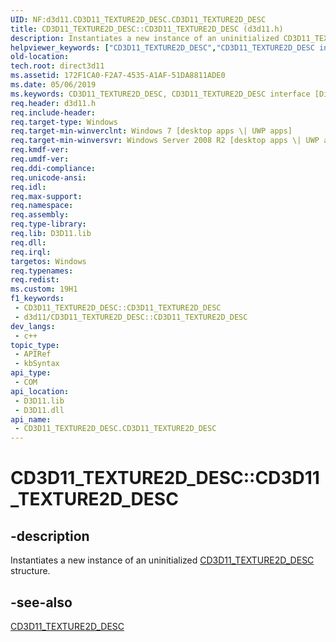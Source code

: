 ```yaml
---
UID: NF:d3d11.CD3D11_TEXTURE2D_DESC.CD3D11_TEXTURE2D_DESC
title: CD3D11_TEXTURE2D_DESC::CD3D11_TEXTURE2D_DESC (d3d11.h)
description: Instantiates a new instance of an uninitialized CD3D11_TEXTURE2D_DESC structure.
helpviewer_keywords: ["CD3D11_TEXTURE2D_DESC","CD3D11_TEXTURE2D_DESC interface [Direct3D 11]","CD3D11_TEXTURE2D_DESC method","CD3D11_TEXTURE2D_DESC method [Direct3D 11]","CD3D11_TEXTURE2D_DESC method [Direct3D 11]","CD3D11_TEXTURE2D_DESC interface","CD3D11_TEXTURE2D_DESC.CD3D11_TEXTURE2D_DESC","CD3D11_TEXTURE2D_DESC::CD3D11_TEXTURE2D_DESC","CD3D11_TEXTURE2D_DESC::CD3D11_TEXTURE2D_DESC(const D3D11_TEXTURE2D_DESC&)","d3d11/CD3D11_TEXTURE2D_DESC::CD3D11_TEXTURE2D_DESC","direct3d11.cd3d11_texture2d_desc_cd3d11_texture2d_desc_d3d11_texture2d_desc_"]
old-location: 
tech.root: direct3d11
ms.assetid: 172F1CA0-F2A7-4535-A1AF-51DA8811ADE0
ms.date: 05/06/2019
ms.keywords: CD3D11_TEXTURE2D_DESC, CD3D11_TEXTURE2D_DESC interface [Direct3D 11],CD3D11_TEXTURE2D_DESC method, CD3D11_TEXTURE2D_DESC method [Direct3D 11], CD3D11_TEXTURE2D_DESC method [Direct3D 11],CD3D11_TEXTURE2D_DESC interface, CD3D11_TEXTURE2D_DESC.CD3D11_TEXTURE2D_DESC, CD3D11_TEXTURE2D_DESC::CD3D11_TEXTURE2D_DESC, CD3D11_TEXTURE2D_DESC::CD3D11_TEXTURE2D_DESC(const D3D11_TEXTURE2D_DESC&), d3d11/CD3D11_TEXTURE2D_DESC::CD3D11_TEXTURE2D_DESC, direct3d11.cd3d11_texture2d_desc_cd3d11_texture2d_desc_d3d11_texture2d_desc_
req.header: d3d11.h
req.include-header: 
req.target-type: Windows
req.target-min-winverclnt: Windows 7 [desktop apps \| UWP apps]
req.target-min-winversvr: Windows Server 2008 R2 [desktop apps \| UWP apps]
req.kmdf-ver: 
req.umdf-ver: 
req.ddi-compliance: 
req.unicode-ansi: 
req.idl: 
req.max-support: 
req.namespace: 
req.assembly: 
req.type-library: 
req.lib: D3D11.lib
req.dll: 
req.irql: 
targetos: Windows
req.typenames: 
req.redist: 
ms.custom: 19H1
f1_keywords:
 - CD3D11_TEXTURE2D_DESC::CD3D11_TEXTURE2D_DESC
 - d3d11/CD3D11_TEXTURE2D_DESC::CD3D11_TEXTURE2D_DESC
dev_langs:
 - c++
topic_type:
 - APIRef
 - kbSyntax
api_type:
 - COM
api_location:
 - D3D11.lib
 - D3D11.dll
api_name:
 - CD3D11_TEXTURE2D_DESC.CD3D11_TEXTURE2D_DESC
---
```


# CD3D11_TEXTURE2D_DESC::CD3D11_TEXTURE2D_DESC


## -description

Instantiates a new instance of an uninitialized <a href="/previous-versions/windows/desktop/legacy/jj151700(v=vs.85)">CD3D11_TEXTURE2D_DESC</a> structure.



## -see-also

<a href="/previous-versions/windows/desktop/legacy/jj151700(v=vs.85)">CD3D11_TEXTURE2D_DESC</a>
